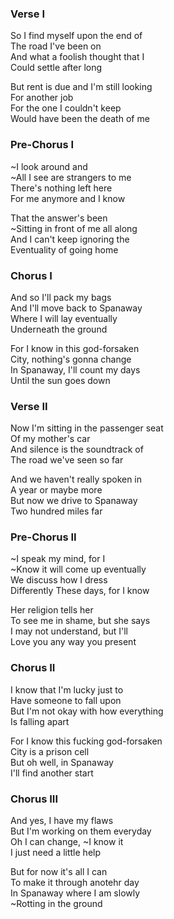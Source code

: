 ### Verse I

So I find myself upon the end of  
The road I've been on  
And what a foolish thought that I  
Could settle after long

But rent is due and I'm still looking  
For another job  
For the one I couldn't keep  
Would have been the death of me  

### Pre-Chorus I

~I look around and  
~All I see are strangers to me  
There's nothing left here  
For me anymore and I know

That the answer's been  
~Sitting in front of me all along  
And I can't keep ignoring the  
Eventuality of going home

### Chorus I

And so I'll pack my bags  
And I'll move back to Spanaway  
Where I will lay eventually  
Underneath the ground

For I know in this god-forsaken  
City, nothing's gonna change  
In Spanaway, I'll count my days  
Until the sun goes down

### Verse II

Now I'm sitting in the passenger seat  
Of my mother's car  
And silence is the soundtrack of  
The road we've seen so far

And we haven't really spoken in  
A year or maybe more  
But now we drive to Spanaway  
Two hundred miles far

### Pre-Chorus II

~I speak my mind, for I  
~Know it will come up eventually  
We discuss how I dress  
Differently These days, for I know

Her religion tells her  
To see me in shame, but she says  
I may not understand, but I'll  
Love you any way you present

### Chorus II

I know that I'm lucky just to  
Have someone to fall upon  
But I'm not okay with how everything  
Is falling apart

For I know this fucking god-forsaken  
City is a prison cell  
But oh well, in Spanaway  
I'll find another start

### Chorus III

And yes, I have my flaws  
But I'm working on them everyday  
Oh I can change, ~I know it  
I just need a little help

But for now it's all I can  
To make it through anotehr day  
In Spanaway where I am slowly  
~Rotting in the ground
